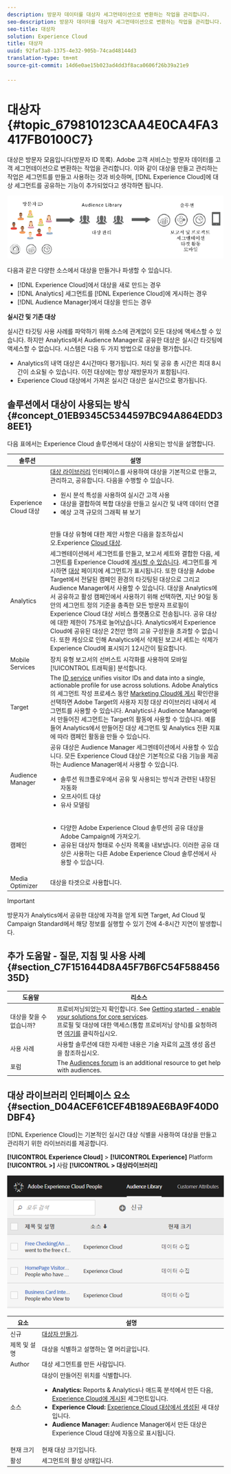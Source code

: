 ```yaml
---
description: 방문자 데이터를 대상자 세그먼테이션으로 변환하는 작업을 관리합니다.
seo-description: 방문자 데이터를 대상자 세그먼테이션으로 변환하는 작업을 관리합니다.
seo-title: 대상자
solution: Experience Cloud
title: 대상자
uuid: 92faf3a8-1375-4e32-905b-74cad48144d3
translation-type: tm+mt
source-git-commit: 14d6e0ae15b023ad4dd3f8aca0606f26b39a21e9

---
```



# 대상자{#topic_679810123CAA4E0CA4FA3417FB0100C7}

대상은 방문자 모음입니다(방문자 ID 목록). Adobe 고객 서비스는 방문자 데이터를 고객 세그먼테이션으로 변환하는 작업을 관리합니다. 이와 같이 대상을 만들고 관리하는 작업은 세그먼트를 만들고 사용하는 것과 비슷하며, [!DNL Experience Cloud]에 대상 세그먼트를 공유하는 기능이 추가되었다고 생각하면 됩니다.

![](assets/audiences.png)

다음과 같은 다양한 소스에서 대상을 만들거나 파생할 수 있습니다. 

* [!DNL Experience Cloud]에서 대상을 새로 만드는 경우
* [!DNL Analytics] 세그먼트를 [!DNL Experience Cloud]에 게시하는 경우
* [!DNL Audience Manager]에서 대상을 만드는 경우

**실시간 및 기존 대상**

실시간 타깃팅 사용 사례를 파악하기 위해 소스에 관계없이 모든 대상에 액세스할 수 있습니다. 하지만 Analytics에서 Audience Manager로 공유한 대상은 실시간 타깃팅에 액세스할 수 없습니다. 시스템은 다음 두 가지 방법으로 대상을 평가합니다.

* Analytics의 내역 대상은 4시간마다 평가됩니다. 처리 및 공유 총 시간은 최대 8시간이 소요될 수 있습니다.  이전 대상에는 항상 재방문자가 포함됩니다.
* Experience Cloud 대상에서 가져온 실시간 대상은 실시간으로 평가됩니다.

## 솔루션에서 대상이 사용되는 방식 {#concept_01EB9345C5344597BC94A864EDD38EE1}

다음 표에서는 Experience Cloud 솔루션에서 대상이 사용되는 방식을 설명합니다.

| 솔루션 | 설명 |
|--- |--- |
| Experience Cloud 대상 | [대상 라이브러리](../audience-library/audience-library.md) 인터페이스를 사용하여 대상을 기본적으로 만들고, 관리하고, 공유합니다. 다음을 수행할 수 있습니다.<ul><li>원시 분석 특성을 사용하여 실시간 고객 사용</li><li>대상을 결합하여 복합 대상을 만들고 실시간 및 내역 데이터 연결</li><li>예상 고객 규모의 그래픽 뷰 보기</li></ul><br>만들 대상 유형에 대한 제안 사항은 다음을 참조하십시오.Experience [Cloud 대상](https://helpx.adobe.com/marketing-cloud-core/kb/People/Audience-Creation-Options.html). |
| Analytics | 세그멘테이션에서 세그먼트를 만들고, 보고서 세트와 결합한 다음, 세그먼트를 Experience Cloud에 [게시할 수 있습니다](../audience-library/audience-library.md). 세그먼트를 게시하면 [대상](../audience-library/audience-library.md) 페이지에 세그먼트가 표시됩니다. 또한 대상을 Adobe Target에서 전달된 캠페인 환경의 타깃팅된 대상으로 그리고 Audience Manager에서 사용할 수 있습니다.   대상을 Analytics에서 공유하고 활성 캠페인에서 사용하기 위해 선택하면, 지난 90일 동안의 세그먼트 정의 기준을 충족한 모든 방문자 프로필이 Experience Cloud 대상 서비스 플랫폼으로 전송됩니다.   공유 대상에 대한 제한이 75개로 늘어났습니다.  Analytics에서 Experience Cloud에 공유된 대상은 2천만 명의 고유 구성원을 초과할 수 없습니다. 또한 캐싱으로 인해 Analytics에서 삭제된 보고서 세트는 삭제가 Experience Cloud에 표시되기 12시간이 필요합니다. |
| Mobile Services | 장치 유형 보고서의 선버스트 시각화를 사용하여 모바일 [!UICONTROL 트래픽을] 분석합니다. |
| Target | The [ID service](https://docs.adobe.com/content/help/en/id-service/using/home.html) unifies visitor IDs and data into a single, actionable profile for use across solutions. Adobe Analytics의 세그먼트 작성 프로세스 동안 [Marketing Cloud에 게시](../audience-library/audience-library.md) 확인란을 선택하면 Adobe Target의 사용자 지정 대상 라이브러리 내에서 세그먼트를 사용할 수 있습니다. Analytics나 Audience Manager에서 만들어진 세그먼트는 Target의 활동에 사용할 수 있습니다.  예를 들어 Analytics에서 만들어진 대상 세그먼트 및 Analytics 전환 지표에 따라 캠페인 활동을 만들 수 있습니다. |
| Audience Manager | 공유 대상은 Audience Manager 세그멘테이션에서 사용할 수 있습니다. 모든 Experience Cloud 대상은 기본적으로 다음 기능을 제공하는 Audience Manager에서 사용할 수 있습니다.<ul><li>솔루션 워크플로우에서 공유 및 사용되는 방식과 관련된 내장된 자동화</li><li>오프사이트 대상</li><li>유사 모델링</li></ul> |
| 캠페인 | <ul><li>다양한 Adobe Experience Cloud 솔루션의 공유 대상을 Adobe Campaign에 가져오기.</li><li>공유된 대상자 형태로 수신자 목록을 내보냅니다. 이러한 공유 대상은 사용하는 다른 Adobe Experience Cloud 솔루션에서 사용할 수 있습니다.</li></ul> |
| Media Optimizer | 대상을 타겟으로 사용합니다. |

>[!IMPORTANT]
>
>방문자가 Analytics에서 공유한 대상에 자격을 얻게 되면 Target, Ad Cloud 및 Campaign Standard에서 해당 정보를 실행할 수 있기 전에 4-8시간 지연이 발생합니다.

## 추가 도움말 - 질문, 지침 및 사용 사례 {#section_C7F151644D8A45F7B6FC54F58845635D}

| 도움말 | 리소스 |
|--- |--- |
| 대상을 찾을 수 없습니까? | 프로비저닝되었는지 확인합니다. See [Getting started - enable your solutions for core services](../core-services/core-services.md).<br>프로필 및 대상에 대한 액세스(통합 프로비저닝 양식)를 요청하려면 [여기를](https://www.adobe.com/go/audiences) 클릭하십시오. |
| 사용 사례 | 사용할 솔루션에 대한 자세한 내용은 기술 자료의 [고객](https://helpx.adobe.com/marketing-cloud-core/kb/People/Audience-Creation-Options.html) 생성 옵션을 참조하십시오. |
| 포럼 | The [Audiences forum](https://forums.adobe.com/community/experience-cloud/platform/core-services/people-service/audiences) is an additional resource to get help with audiences. |

## 대상 라이브러리 인터페이스 요소 {#section_D04ACEF61CEF4B189AE6BA9F40D0DBF4}

[!DNL Experience Cloud]는 기본적인 실시간 대상 식별을 사용하여 대상을 만들고 관리하기 위한 라이브러리를 제공합니다.

**[!UICONTROL Experience Cloud]** > **[!UICONTROL Experience]** Platform **[!UICONTROL >]** 사람 **[!UICONTROL > 대상라이브러리]**

![](assets/audience_library.png)

| 요소 | 설명 |
|--- |--- |
| 신규 | [대상자 만들기](../audience-library/audience-library.md). |
| 제목 및 설명 | 대상을 식별하고 설명하는 열 머리글입니다. |
| Author | 대상 세그먼트를 만든 사람입니다. |
| 소스 | 대상이 만들어진 위치를 식별합니다.<ul><li>**Analytics:** Reports &amp; Analytics나 애드혹 분석에서 만든 다음, [Experience Cloud에 게시된](../audience-library/audience-library.md) 세그먼트입니다.</li><li>**Experience Cloud:** [Experience Cloud 대상에서 생성된](../audience-library/audience-library.md) 새 대상입니다.</li><li>**Audience Manager:** Audience Manager에서 만든 대상은 Experience Cloud 대상에 자동으로 표시됩니다.</li></ul> |
| 현재 크기 | 현재 대상 크기입니다. |
| 활성 | 세그먼트의 활성 상태입니다. |
